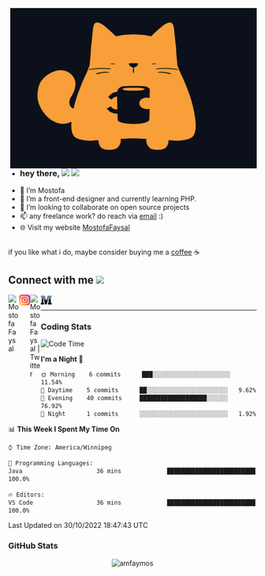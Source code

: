 
<!---
amfaymos/amfaymos is a ✨ special ✨ repository because its `README.md` (this file) appears on your GitHub profile.
You can click the Preview link to take a look at your changes.
--->

<img align="right" alt="GIF" src="https://github.com/amfaymos/amfaymos/blob/main/catmood.gif?raw=true" width="500" height="325" />
  

- ### hey there, <img src="https://media.giphy.com/media/hvRJCLFzcasrR4ia7z/giphy.gif" width="25px"> ![](https://visitor-badge.glitch.me/badge?page_id=amfaymos.amfaymos)
- 👀 I’m Mostofa
- 🌱 I’m a front-end designer and currently learning PHP.
- 👾 I’m looking to collaborate on open source projects
- 📫 any freelance work? do reach via [email](mailto:amfaymos@gmail.com) :)
- 🌐 Visit my website <a href="https://www.mostofafaysal.com/">MostofaFaysal</a>

 </br>
if you like what i do, maybe consider buying me a 
<a href="https://www.buymeacoffee.com/amfaymos" target="_blank">coffee</a> ☕

</br>


  <h2> Connect with me <img src='https://raw.githubusercontent.com/ShahriarShafin/ShahriarShafin/main/Assets/handshake.gif' width="100px"> </h2>
<a href="https://www.linkedin.com/in/mostofa-faysal/">
  <img align="left" alt="Mostofa Faysal" width="22px" src="https://raw.githubusercontent.com/peterthehan/peterthehan/master/assets/linkedin.svg" />
</a>

<a href="https://www.instagram.com/amfaymos.io/">
  <img align="left" alt="Mostofa Faysal" width="22px" src="https://github.com/amfaymos/amfaymos/blob/main/instagram.png" />
</a>

<a href="https://twitter.com/amfaymos">
  <img align="left" alt="Mostofa Faysal | Twitter" width="22px" src="https://raw.githubusercontent.com/peterthehan/peterthehan/master/assets/twitter.svg" />
</a>

<a href="https://medium.com/@mostofa.faysal">
  <img align="left" alt="Mostofa Faysal | Twitter" width="22px" src="https://github.com/amfaymos/amfaymos/blob/main/medium.png" />
</a>


<br />
<hr/>

### Coding Stats
<!--START_SECTION:waka-->
![Code Time](http://img.shields.io/badge/Code%20Time-14%20hrs%2052%20mins-blue)

**I'm a Night 🦉** 

```text
🌞 Morning    6 commits      ███░░░░░░░░░░░░░░░░░░░░░░   11.54% 
🌆 Daytime    5 commits      ██░░░░░░░░░░░░░░░░░░░░░░░   9.62% 
🌃 Evening    40 commits     ███████████████████░░░░░░   76.92% 
🌙 Night      1 commits      ░░░░░░░░░░░░░░░░░░░░░░░░░   1.92%

```


📊 **This Week I Spent My Time On** 

```text
⌚︎ Time Zone: America/Winnipeg

💬 Programming Languages: 
Java                     36 mins             █████████████████████████   100.0%

🔥 Editors: 
VS Code                  36 mins             █████████████████████████   100.0%

```


 Last Updated on 30/10/2022 18:47:43 UTC
<!--END_SECTION:waka--> 

### GitHub Stats

<p align="center"> <img src="https://github-readme-stats.vercel.app/api?username=amfaymos&show_icons=true&theme=gotham" alt="amfaymos" />

